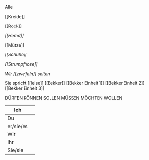 Alle

[[Kreide]]

[[Rock]]

_[[Hemd]]_

[[Mütze]]

_[[Schuhe]]_

_[[Strumpfhose]]_

_Wir [[zweifeln]] selten_

Sie spricht [[leise]] 
[[Bekker]]
[[Bekker Einheit 1]]
[[Bekker Einheit 2]]
[[Bekker Einheit 3]]

DÜRFEN KÖNNEN SOLLEN MÜSSEN MÖCHTEN WOLLEN


| Ich       |     |
| --------- | --- |
| Du        |     |
| er/sie/es |     |
| Wir       |     |
| Ihr       |     |
| Sie/sie   |     |
